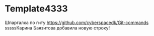 # Template4333
Шпаргалка по гиту https://github.com/cyberspacedk/Git-commands
sssssКарина Баязитова добавила новую строку!
